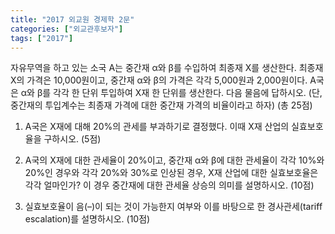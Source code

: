 ```yaml
---
title: "2017 외교원 경제학 2문"
categories: ["외교관후보자"]
tags: ["2017"]
---
```


자유무역을 하고 있는 소국 A는 중간재 α와 β를 수입하여 최종재 X를 생산한다. 최종재 X의 가격은 10,000원이고, 중간재 α와 β의 가격은 각각 5,000원과 2,000원이다. A국은 α와 β를 각각 한 단위 투입하여 X재 한 단위를 생산한다. 다음 물음에 답하시오. (단, 중간재의 투입계수는 최종재 가격에 대한 중간재 가격의 비율이라고 하자) (총 25점)

1) A국은 X재에 대해 20%의 관세를 부과하기로 결정했다. 이때 X재 산업의 실효보호율을 구하시오. (5점)

2) A국의 X재에 대한 관세율이 20%이고, 중간재 α와 β에 대한 관세율이 각각 10%와 20%인 경우와 각각 20%와 30%로 인상된 경우, X재 산업에 대한 실효보호율은 각각 얼마인가? 이 경우 중간재에 대한 관세율 상승의 의미를 설명하시오. (10점)

3) 실효보호율이 음(–)이 되는 것이 가능한지 여부와 이를 바탕으로 한 경사관세(tariff escalation)를 설명하시오. (10점)
